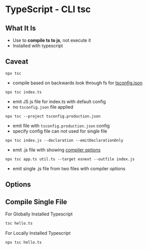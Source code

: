 # TypeScript - CLI tsc 

## What It Is

- Use to **compile ts to js**, not execute it
- Installed with typescript

## Caveat

`npx tsc`

- compile based on backwards look through fs for [tsconfig.json]()

`npx tsc index.ts`

- emit JS js file for index.ts with default config
- no `tsconfig.json` file applied

`npx tsc --project tsconfig.production.json`

- emit file with `tsconfig.production.json` config
- specify config file can not used for single file

`npx tsc index.js --declaration --emitDeclarationOnly`

- emit .js file with showing [compiler options](#options)

`npx tsc app.ts util.ts --target esnext --outfile index.js`

- emit single .js file from two files with compiler options

## Options

## Compile Single File

For Globally Installed Typescript

```sh
tsc hello.ts
```

For Locally Installed Typescript

```sh
npx tsc hello.ts
```
